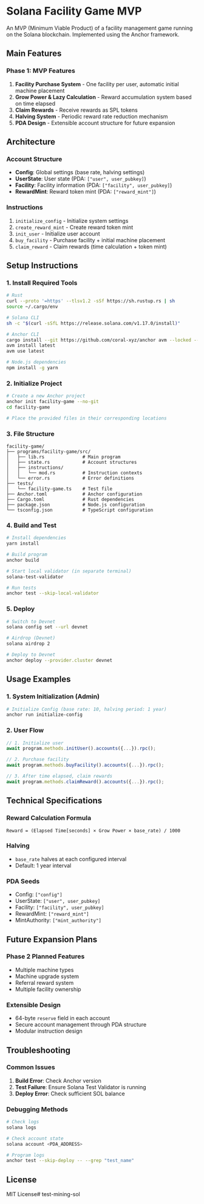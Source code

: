 # Solana Facility Game MVP

An MVP (Minimum Viable Product) of a facility management game running on the Solana blockchain. Implemented using the Anchor framework.

## Main Features

### Phase 1: MVP Features
1. **Facility Purchase System** - One facility per user, automatic initial machine placement
2. **Grow Power & Lazy Calculation** - Reward accumulation system based on time elapsed
3. **Claim Rewards** - Receive rewards as SPL tokens
4. **Halving System** - Periodic reward rate reduction mechanism
5. **PDA Design** - Extensible account structure for future expansion

## Architecture

### Account Structure
- **Config**: Global settings (base rate, halving settings)
- **UserState**: User state (PDA: `["user", user_pubkey]`)
- **Facility**: Facility information (PDA: `["facility", user_pubkey]`)
- **RewardMint**: Reward token mint (PDA: `["reward_mint"]`)

### Instructions
1. `initialize_config` - Initialize system settings
2. `create_reward_mint` - Create reward token mint
3. `init_user` - Initialize user account
4. `buy_facility` - Purchase facility + initial machine placement
5. `claim_reward` - Claim rewards (time calculation + token mint)

## Setup Instructions

### 1. Install Required Tools

```bash
# Rust
curl --proto '=https' --tlsv1.2 -sSf https://sh.rustup.rs | sh
source ~/.cargo/env

# Solana CLI
sh -c "$(curl -sSfL https://release.solana.com/v1.17.0/install)"

# Anchor CLI
cargo install --git https://github.com/coral-xyz/anchor avm --locked --force
avm install latest
avm use latest

# Node.js dependencies
npm install -g yarn
```

### 2. Initialize Project

```bash
# Create a new Anchor project
anchor init facility-game --no-git
cd facility-game

# Place the provided files in their corresponding locations
```

### 3. File Structure

```
facility-game/
├── programs/facility-game/src/
│   ├── lib.rs              # Main program
│   ├── state.rs            # Account structures
│   ├── instructions/
│   │   └── mod.rs          # Instruction contexts
│   └── error.rs            # Error definitions
├── tests/
│   └── facility-game.ts    # Test file
├── Anchor.toml             # Anchor configuration
├── Cargo.toml              # Rust dependencies
├── package.json            # Node.js configuration
└── tsconfig.json           # TypeScript configuration
```

### 4. Build and Test

```bash
# Install dependencies
yarn install

# Build program
anchor build

# Start local validator (in separate terminal)
solana-test-validator

# Run tests
anchor test --skip-local-validator
```

### 5. Deploy

```bash
# Switch to Devnet
solana config set --url devnet

# Airdrop (Devnet)
solana airdrop 2

# Deploy to Devnet
anchor deploy --provider.cluster devnet
```

## Usage Examples

### 1. System Initialization (Admin)

```bash
# Initialize Config (base rate: 10, halving period: 1 year)
anchor run initialize-config
```

### 2. User Flow

```typescript
// 1. Initialize user
await program.methods.initUser().accounts({...}).rpc();

// 2. Purchase facility
await program.methods.buyFacility().accounts({...}).rpc();

// 3. After time elapsed, claim rewards
await program.methods.claimReward().accounts({...}).rpc();
```

## Technical Specifications

### Reward Calculation Formula
```
Reward = (Elapsed Time[seconds] × Grow Power × base_rate) / 1000
```

### Halving
- `base_rate` halves at each configured interval
- Default: 1 year interval

### PDA Seeds
- Config: `["config"]`
- UserState: `["user", user_pubkey]`
- Facility: `["facility", user_pubkey]`
- RewardMint: `["reward_mint"]`
- MintAuthority: `["mint_authority"]`

## Future Expansion Plans

### Phase 2 Planned Features
- Multiple machine types
- Machine upgrade system
- Referral reward system
- Multiple facility ownership

### Extensible Design
- 64-byte `reserve` field in each account
- Secure account management through PDA structure
- Modular instruction design

## Troubleshooting

### Common Issues

1. **Build Error**: Check Anchor version
2. **Test Failure**: Ensure Solana Test Validator is running
3. **Deploy Error**: Check sufficient SOL balance

### Debugging Methods

```bash
# Check logs
solana logs

# Check account state
solana account <PDA_ADDRESS>

# Program logs
anchor test --skip-deploy -- --grep "test_name"
```

## License

MIT License# test-mining-sol
